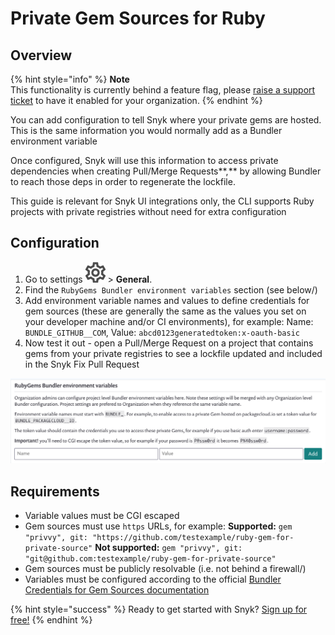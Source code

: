 # Private Gem Sources for Ruby

## **Overview**

{% hint style="info" %}
**Note**  
This functionality is currently behind a feature flag, please [raise a support ticket](https://support.snyk.io/hc/en-us/requests/new/) to have it enabled for your organization.
{% endhint %}

You can add configuration to tell Snyk where your private gems are hosted. This is the same information you would normally add as a Bundler environment variable

Once configured, Snyk will use this information to access private dependencies when creating Pull/Merge Requests**,** by allowing Bundler to reach those deps in order to regenerate the lockfile.

This guide is relevant for Snyk UI integrations only, the CLI supports Ruby projects with private registries without need for extra configuration

## Configuration

1. Go to settings ![](../../.gitbook/assets/cog_icon.png/) &gt; **General**. 
2. Find the `RubyGems Bundler environment variables` section \(see below\/)
3. Add environment variable names and values to define credentials for gem sources \(these are generally the same as the values you set on your developer machine and/or CI environments\), for example:  Name: `BUNDLE_GITHUB__COM`, Value: `abcd0123generatedtoken:x-oauth-basic` 
4. Now test it out - open a Pull/Merge Request on a project that contains gems from your private registries to see a lockfile updated and included in the Snyk Fix Pull Request

![](../../.gitbook/assets/94445628-8fdd3980-019f-11eb-816e-2c61c5b99c5c.png/)

## Requirements

* Variable values must be CGI escaped
* Gem sources must use `https` URLs, for example:  **Supported:** `gem "privvy", git: "https://github.com/testexample/ruby-gem-for-private-source"`  **Not supported:** `gem "privvy", git: "git@github.com:testexample/ruby-gem-for-private-source"`
* Gem sources must be publicly resolvable \(i.e. not behind a firewall\/)
* Variables must be configured according to the official [Bundler Credentials for Gem Sources documentation](https://bundler.io/v1.16/bundle_config.html#CREDENTIALS-FOR-GEM-SOURCES/)

{% hint style="success" %}
Ready to get started with Snyk? [Sign up for free!](https://snyk.io/login?cta=sign-up&loc=footer&page=support_docs_page)
{% endhint %}

